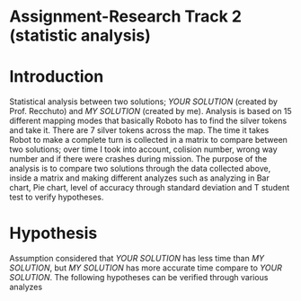 # Assignment-Research Track 2 (statistic analysis)

# Introduction

Statistical analysis between two solutions; _YOUR SOLUTION_ (created by Prof. Recchuto) and _MY SOLUTION_ (created by me). Analysis is based on 15 different mapping modes that basically Roboto has to find the silver tokens and take it. There are 7 silver tokens across the map. The time it takes Robot to make a complete turn is collected in a matrix to compare between two solutions; over time I took into account, colision number, wrong way number and if there were crashes during mission. The purpose of the analysis is to compare two solutions through the data collected above, inside a matrix and making different analyzes such as analyzing in Bar chart, Pie chart, level of accuracy through standard deviation and T student test to verify hypotheses.

# Hypothesis

Assumption considered that _YOUR SOLUTION_ has less time than _MY SOLUTION_, but _MY SOLUTION_ has more accurate time compare to _YOUR SOLUTION_. The following hypotheses can be verified through various analyzes


